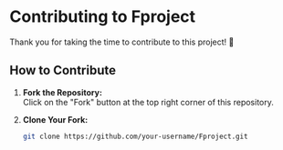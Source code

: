 # Contributing to Fproject

Thank you for taking the time to contribute to this project! 🚀

## How to Contribute

1. **Fork the Repository:**  
   Click on the "Fork" button at the top right corner of this repository.

2. **Clone Your Fork:**  
   ```bash
   git clone https://github.com/your-username/Fproject.git
